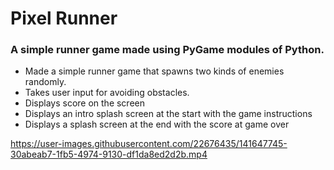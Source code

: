 # Pixel Runner
### A simple runner game made using PyGame modules of Python.
* Made a simple runner game that spawns two kinds of enemies randomly.
* Takes user input for avoiding obstacles.
* Displays score on the screen
* Displays an intro splash screen at the start with the game instructions
* Displays a splash screen at the end with the score at game over

https://user-images.githubusercontent.com/22676435/141647745-30abeab7-1fb5-4974-9130-df1da8ed2d2b.mp4


